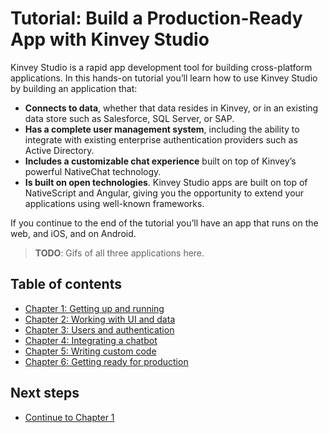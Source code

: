 # Tutorial: Build a Production-Ready App with Kinvey Studio

Kinvey Studio is a rapid app development tool for building cross-platform applications. In this hands-on tutorial you’ll learn how to use Kinvey Studio by building an application that:

- **Connects to data**, whether that data resides in Kinvey, or in an existing data store such as Salesforce, SQL Server, or SAP.
- **Has a complete user management system**, including the ability to integrate with existing enterprise authentication providers such as Active Directory.
- **Includes a customizable chat experience** built on top of Kinvey’s powerful NativeChat technology.
- **Is built on open technologies**. Kinvey Studio apps are built on top of NativeScript and Angular, giving you the opportunity to extend your applications using well-known frameworks.

If you continue to the end of the tutorial you’ll have an app that runs on the web, and iOS, and on Android.

> **TODO**: Gifs of all three applications here.

## Table of contents

* [Chapter 1: Getting up and running](1.md)
* [Chapter 2: Working with UI and data](2.md)
* [Chapter 3: Users and authentication](3.md)
* [Chapter 4: Integrating a chatbot](4.md)
* [Chapter 5: Writing custom code](5.md)
* [Chapter 6: Getting ready for production](6.md)

## Next steps

* [Continue to Chapter 1](1.md)

<!--
Other ideas:
- Serverless
-->